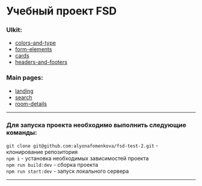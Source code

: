 # Учебный  проект FSD

### UIkit:<br/>
- [colors-and-type](https://alyonafomenkova.github.io/fsd-test-2/build/colors-and-type.html)
- [form-elements](https://alyonafomenkova.github.io/fsd-test-2/build/form-elements.html)
- [cards](https://alyonafomenkova.github.io/fsd-test-2/build/cards.html)
- [headers-and-footers](https://alyonafomenkova.github.io/fsd-test-2/build/headers-and-footers.html)

### Main pages:<br/>
- [landing](https://alyonafomenkova.github.io/fsd-test-2/build/landing.html)
- [search](https://alyonafomenkova.github.io/fsd-test-2/build/search.html)
- [room-details](https://alyonafomenkova.github.io/fsd-test-2/build/room-details.html)

---

### Для запуска проекта необходимо выполнить следующие команды:<br/>
`git clone git@github.com:alyonafomenkova/fsd-test-2.git` - клонирование репозитория<br/>
`npm i` - установка необходимых зависимостей проекта<br/>
`npm run build:dev` - сборка проекта<br/>
`npm run start:dev` - запуск локального сервера

---
